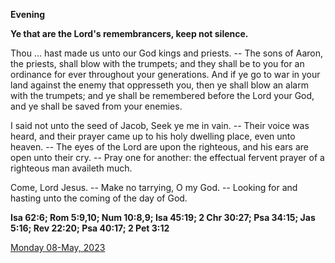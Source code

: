 **Evening**

**Ye that are the Lord's remembrancers, keep not silence.**
 
Thou ... hast made us unto our God kings and priests. -- The sons of Aaron, the priests, shall blow with the trumpets; and they shall be to you for an ordinance for ever throughout your generations. And if ye go to war in your land against the enemy that oppresseth you, then ye shall blow an alarm with the trumpets; and ye shall be remembered before the Lord your God, and ye shall be saved from your enemies.
 
I said not unto the seed of Jacob, Seek ye me in vain. -- Their voice was heard, and their prayer came up to his holy dwelling place, even unto heaven. -- The eyes of the Lord are upon the righteous, and his ears are open unto their cry. -- Pray one for another: the effectual fervent prayer of a righteous man availeth much.
 
Come, Lord Jesus. -- Make no tarrying, O my God. -- Looking for and hasting unto the coming of the day of God.  

**Isa 62:6; Rom 5:9,10; Num 10:8,9; Isa 45:19; 2 Chr 30:27; Psa 34:15; Jas 5:16; Rev 22:20; Psa 40:17; 2 Pet 3:12**

[Monday 08-May, 2023](https://t.me/daily_light)
